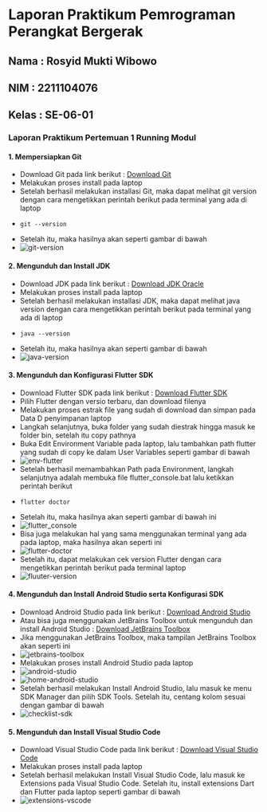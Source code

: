 # Laporan Praktikum Pemrograman Perangkat Bergerak 

## Nama : Rosyid Mukti Wibowo
## NIM : 2211104076 
## Kelas : SE-06-01 

### Laporan Praktikum Pertemuan 1 Running Modul

#### 1. Mempersiapkan Git 
- Download Git pada link berikut : [Download Git](https://git-scm.com/downloads)
- Melakukan proses install pada laptop
- Setelah berhasil melakukan installasi Git, maka dapat melihat git version dengan cara mengetikkan perintah berikut pada terminal yang ada di laptop
- ```
  git --version
  ```
- Setelah itu, maka hasilnya akan seperti gambar di bawah
- ![git-version](https://github.com/user-attachments/assets/f11c7066-0c2e-40ea-a041-06bda97a29aa)

#### 2. Mengunduh dan Install JDK 
- Download JDK pada link berikut : [Download JDK Oracle](https://www.oracle.com/java/technologies/javase/jdk19-archive-downloads.html)
- Melakukan proses install pada laptop
- Setelah berhasil melakukan installasi JDK, maka dapat melihat java version dengan cara mengetikkan perintah berikut pada terminal yang ada di laptop
- ```
  java --version
  ```
- Setelah itu, maka hasilnya akan seperti gambar di bawah
- ![java-version](https://github.com/user-attachments/assets/427d1a95-f4cd-4f24-8eb1-21563d93385b)

#### 3. Mengunduh dan Konfigurasi Flutter SDK 
- Download Flutter SDK pada link berikut : [Download Flutter SDK](https://docs.flutter.dev/release/archive)
- Pilih Flutter dengan versio terbaru, dan download filenya
- Melakukan proses estrak file yang sudah di download dan simpan pada Data D penyimpanan laptop
- Langkah selanjutnya, buka folder yang sudah diestrak hingga masuk ke folder bin, setelah itu copy pathnya
- Buka Edit Environment Variable pada laptop, lalu tambahkan path flutter yang sudah di copy ke dalam User Variables seperti gambar di bawah
- ![env-flutter](https://github.com/user-attachments/assets/d63ef98d-67c4-4713-8cee-8105c6e3b317)
- Setelah berhasil memambahkan Path pada Environment, langkah selanjutnya adalah membuka file flutter_console.bat lalu ketikkan perintah berikut
- ```
  flutter doctor
  ```
- Setelah itu, maka hasilnya akan seperti gambar di bawah ini
- ![flutter_console](https://github.com/user-attachments/assets/91fe9f81-8690-446e-a9a2-48d8a3c1984d)
- Bisa juga melakukan hal yang sama menggunakan terminal yang ada pada laptop, maka hasilnya akan seperti ini
- ![flutter-doctor](https://github.com/user-attachments/assets/5f6bb8ee-5603-419d-9a2d-eeeefd3cd13a)
- Setelah itu, dapat melakukan cek version Flutter dengan cara mengetikkan perintah berikut pada terminal laptop
- ![fluuter-version](https://github.com/user-attachments/assets/16c2c343-fcfb-4ae6-a3a4-b65eb37f090e)

#### 4. Mengunduh dan Install Android Studio serta Konfigurasi SDK
- Download Android Studio pada link berikut : [Download Android Studio](https://developer.android.com/studio?hl=id)
- Atau bisa juga menggunakan JetBrains Toolbox untuk mengunduh dan install Android Studio : [Download JetBrains Toolbox](https://www.jetbrains.com/toolbox-app/)
- Jika menggunakan JetBrains Toolbox, maka tampilan JetBrains Toolbox akan seperti ini
- ![jetbrains-toolbox](https://github.com/user-attachments/assets/2609ca3f-2ca5-447c-86a8-6c0797869fbb)
- Melakukan proses install Android Studio pada laptop
- ![android-studio](https://github.com/user-attachments/assets/a8a016bf-07ab-488e-9b48-4a6772c434eb)
- ![home-android-studio](https://github.com/user-attachments/assets/a8481a7c-f93d-4dbe-98e1-d6124252c382)
- Setelah berhasil melakukan Install Android Studio, lalu masuk ke menu SDK Manager dan pilih SDK Tools. Setelah itu, centang kolom sesuai dengan gambar di bawah
- ![checklist-sdk](https://github.com/user-attachments/assets/b153687d-2ab1-410e-86de-33e0dd338781)

#### 5. Mengunduh dan Install Visual Studio Code 
- Download Visual Studio Code pada link berikut : [Download Visual Studio Code](https://code.visualstudio.com/download)
- Melakukan proses install pada laptop
- Setelah berhasil melakukan Install Visual Studio Code, lalu masuk ke Extensions pada Visual Studio Code. Setelah itu, install extensions Dart dan Flutter pada laptop seperti gambar di bawah
- ![extensions-vscode](https://github.com/user-attachments/assets/a8355562-627b-4335-bcc5-95ff57c58873)

